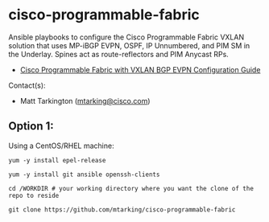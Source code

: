 # cisco-programmable-fabric
Ansible playbooks to configure the Cisco Programmable Fabric VXLAN solution that uses MP-iBGP EVPN, OSPF, IP Unnumbered, and PIM SM in the Underlay. Spines act as route-reflectors and PIM Anycast RPs.

* [Cisco Programmable Fabric with VXLAN BGP EVPN Configuration Guide](http://www.cisco.com/c/en/us/td/docs/switches/datacenter/pf/configuration/guide/b-pf-configuration.html)

Contact(s):
* Matt Tarkington (mtarking@cisco.com)

## Option 1:

Using a CentOS/RHEL machine:

```
yum -y install epel-release
```

```
yum -y install git ansible openssh-clients
```

```
cd /WORKDIR # your working directory where you want the clone of the repo to reside
```

```
git clone https://github.com/mtarking/cisco-programmable-fabric
```
